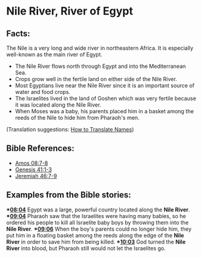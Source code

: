 # Nile River, River of Egypt #

## Facts: ##

The Nile is a very long and wide river in northeastern Africa. It is especially well-known as the main river of Egypt.

* The Nile River flows north through Egypt and into the Mediterranean Sea.
* Crops grow well in the fertile land on either side of the Nile River.
* Most Egyptians live near the Nile River since it is an important source of water and food crops.
* The Israelites lived in the land of Goshen which was very fertile because it was located along the Nile River.
* When Moses was a baby, his parents placed him in a basket among the reeds of the Nile to hide him from Pharaoh's men.

(Translation suggestions: [How to Translate Names](en/ta-vol1/translate/man/translate-names))



## Bible References: ##

* [Amos 08:7-8](en/tn/amo/help/08/07)
* [Genesis 41:1-3](en/tn/gen/help/41/01)
* [Jeremiah 46:7-9](en/tn/jer/help/46/07)

## Examples from the Bible stories: ##

  __*[08:04](en/tn/obs/help/08/04)__ Egypt was a large, powerful country located along the __Nile River__.
  __*[09:04](en/tn/obs/help/09/04)__ Pharaoh saw that the Israelites were having many babies, so he ordered his people to kill all Israelite baby boys by throwing them into the __Nile River__.
  __*[09:06](en/tn/obs/help/09/06)__ When the boy's parents could no longer hide him, they put him in a floating basket among the reeds along the edge of the __Nile River__ in order to save him from being killed. 
  __*[10:03](en/tn/obs/help/10/03)__ God turned the __Nile River__ into blood, but Pharaoh still would not let the Israelites go.